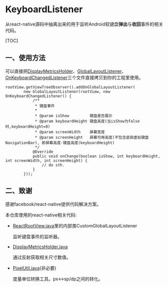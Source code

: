 # KeyboardListener

从react-native源码中抽离出来的用于监听Android软键盘**弹出**与**收回**事件的相关代码。

[TOC]


## 一、使用方法

可以直接把[DisplayMetricsHolder](./app/src/main/java/wang/relish/keyboard/util/DisplayMetricsHolder.java)、[GlobalLayoutListener](./app/src/main/java/wang/relish/keyboard/util/GlobalLayoutListener.java)、[OnKeyboardChangedListener]((./app/src/main/java/wang/relish/keyboard/util/OnKeyboardChangedListener.java))三个文件直接拷贝到你的工程里使用。

```
rootView.getViewTreeObserver().addOnGlobalLayoutListener(
        new GlobalLayoutListener(rootView, new OnKeyboardChangedListener() {
            /**
             * 键盘事件
             *
             * @param isShow         键盘是否展示
             * @param keyboardHeight 键盘高度(当isShow为false时,keyboardHeight=0)
             * @param screenWidth    屏幕宽度
             * @param screenHeight   屏幕可用高度(不包含底部虚拟键盘NavigationBar), 即屏幕高度-键盘高度(keyboardHeight)
             */
            @Override
            public void onChange(boolean isShow, int keyboardHeight, int screenWidth, int screenHeight) {
                // do sth.
            }
        }));
```

## 二、致谢

感谢facebook/react-native提供代码解决方案。

本仓库使用的react-native相关代码:

- [ReactRootView.java](https://github.com/facebook/react-native/blob/135ba492fbd500ec555baadab7ff1db3d537acf3/ReactAndroid/src/main/java/com/facebook/react/ReactRootView.java)里的内部类CustomGlobalLayoutListener

  监听键盘事件的监听器。

- [DisplayMetricsHolder.java](https://github.com/facebook/react-native/blob/4d95e85f64a496d9b9539b6218d1737997a315da/ReactAndroid/src/main/java/com/facebook/react/uimanager/DisplayMetricsHolder.java)

  通过反射获取相关尺寸数值。

- [PixelUtil.java](https://github.com/facebook/react-native/blob/4936d284df36071047ce776d9e2486c0371f7b97/ReactAndroid/src/main/java/com/facebook/react/uimanager/PixelUtil.java)(非必要)

  度量单位转换工具。px<->sp/dp之间的转化。